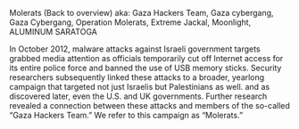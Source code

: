 Molerats  (Back to overview)
aka: Gaza Hackers Team, Gaza cybergang, Gaza Cybergang, Operation Molerats, Extreme Jackal, Moonlight, ALUMINUM SARATOGA

In October 2012, malware attacks against Israeli government targets grabbed media attention as officials temporarily cut off Internet access for its entire police force and banned the use of USB memory sticks. Security researchers subsequently linked these attacks to a broader, yearlong campaign that targeted not just Israelis but Palestinians as well. and as discovered later, even the U.S. and UK governments. Further research revealed a connection between these attacks and members of the so-called “Gaza Hackers Team.” We refer to this campaign as “Molerats.”
